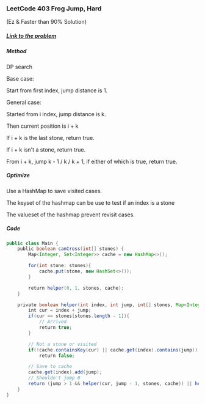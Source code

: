 ### LeetCode 403 Frog Jump, Hard

(Ez & Faster than 90% Solution)

##### [Link to the problem](https://leetcode.com/problems/frog-jump/)

##### Method

DP search

Base case:

Start from first index, jump distance is 1.

General case:

Started from i index, jump distance is k.

Then current position is i + k

If i + k is the last stone, return true.

If i + k isn't a stone, return true.

From i + k, jump k - 1 / k / k + 1, if either of which is true, return true.

##### Optimize

Use a HashMap to save visited cases.

The keyset of the hashmap can be use to test if an index is a stone

The valueset of the hashmap prevent revisit cases.

##### Code

```java
public class Main {
    public boolean canCross(int[] stones) {
        Map<Integer, Set<Integer>> cache = new HashMap<>();

        for(int stone: stones){
            cache.put(stone, new HashSet<>());
        }

        return helper(0, 1, stones, cache);
    }

    private boolean helper(int index, int jump, int[] stones, Map<Integer, Set<Integer>> cache){
        int cur = index + jump;
        if(cur == stones[stones.length - 1]){
            // Arrived
            return true;
        }

        // Not a stone or visited
        if(!cache.containsKey(cur) || cache.get(index).contains(jump))
            return false;

        // Save to cache
        cache.get(index).add(jump);
        // Shouldn't jump 0
        return (jump > 1 && helper(cur, jump - 1, stones, cache)) || helper(cur, jump, stones, cache) || helper(cur, jump + 1, stones, cache);
    }
}
```
